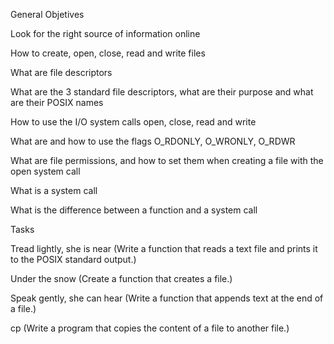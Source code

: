 General Objetives

Look for the right source of information online

How to create, open, close, read and write files

What are file descriptors

What are the 3 standard file descriptors, what are their purpose and what are their POSIX names

How to use the I/O system calls open, close, read and write

What are and how to use the flags O_RDONLY, O_WRONLY, O_RDWR

What are file permissions, and how to set them when creating a file with the open system call

What is a system call

What is the difference between a function and a system call

Tasks

Tread lightly, she is near (Write a function that reads a text file and prints it to the POSIX standard output.)

Under the snow (Create a function that creates a file.)

Speak gently, she can hear (Write a function that appends text at the end of a file.)

cp (Write a program that copies the content of a file to another file.)
